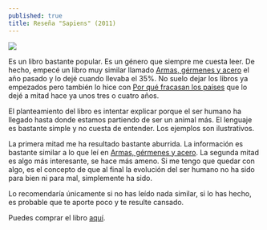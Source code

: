 ```yaml
---
published: true
title: Reseña "Sapiens" (2011)
---
```

![](http://i.imgur.com/laXUddF.jpg)

Es un libro bastante popular. Es un género que siempre me cuesta leer. De hecho, empecé un libro muy similar llamado [Armas, gérmenes y acero](https://www.amazon.es/dp/8483463261) el año pasado y lo dejé cuando llevaba el 35%. No suelo dejar los libros ya empezados pero también lo hice con [Por qué fracasan los países](https://www.amazon.es/dp/8423418901) que lo dejé a mitad hace ya unos tres o cuatro años.

El planteamiento del libro es intentar explicar porque el ser humano ha llegado hasta donde estamos  partiendo de ser un animal más. El lenguaje es bastante simple y no cuesta de entender. Los ejemplos son ilustrativos.

La primera mitad me ha resultado bastante aburrida. La información es bastante similar a lo que leí en [Armas, gérmenes y acero](https://www.amazon.es/dp/8483463261). La segunda mitad es algo más interesante, se hace más ameno. Si me tengo que quedar con algo, es el concepto de que al final la evolución del ser humano no ha sido para bien ni para mal, simplemente ha sido.

Lo recomendaría únicamente si no has leído nada similar, si lo has hecho, es probable que te aporte poco y te resulte cansado.

Puedes comprar el libro [aquí](https://www.amazon.es/dp/0099590085).
